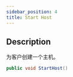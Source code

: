 ```yaml
---
sidebar_position: 4
title: Start Host
---
```


## Description

为客户创建一个主机。

```cs
public void StartHost()
```
